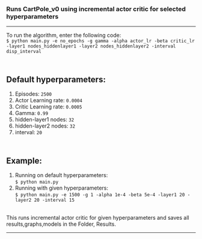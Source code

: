 ### Runs CartPole_v0 using incremental actor critic for selected hyperparameters

---


To run the algorithm, enter the following code:<br>
`$ python main.py -e no_epochs -g gamma -alpha actor_lr -beta critic_lr -layer1 nodes_hiddenlayer1 -layer2 nodes_hiddenlayer2 -interval disp_interval `<br>

<br>Default hyperparameters: 
---
1. Episodes: `2500`
2. Actor Learning rate: `0.0004`
3. Critic Learning rate: `0.0005`
4. Gamma: `0.99`
5. hidden-layer1 nodes: `32`
6. hidden-layer2 nodes: `32`
7. interval: `20`


<br>Example: 
---
1. Running on default hyperparameters: <br> `$ python main.py `
2. Running with given hyperparameters: <br> `$ python main.py -e 1500 -g 1 -alpha 1e-4 -beta 5e-4 -layer1 20 -layer2 20 -interval 15 `


<br>
This runs incremental actor critic for given hyperparameters and saves all results,graphs,models in the Folder, Results.

---
